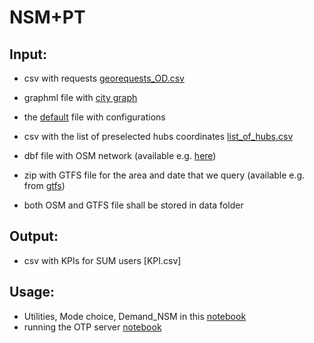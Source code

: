 # NSM+PT
## Input:
* csv with requests [georequests_OD.csv](https://github.com/OlhaShulikaUJ/SUM_project/tree/main/PT/georequests)
  
* graphml file with [city graph](https://github.com/OlhaShulikaUJ/SUM_project/blob/main/PT/data/Krakow.graphml)
* the [default](https://github.com/OlhaShulikaUJ/SUM_project/blob/main/NSM%2BPT/default_SUM.json) file with configurations
* csv with the list of preselected hubs coordinates [list_of_hubs.csv](https://github.com/OlhaShulikaUJ/SUM_project/blob/main/NSM%2BPT/list_of_hubs.csv)
  
* dbf file with OSM network (available e.g. [here](https://www.interline.io/osm/extracts/))
* zip with GTFS file for the area and date that we query (available e.g. from [gtfs](https://gtfs.ztp.krakow.pl/))
* both OSM and GTFS file shall be stored in data folder

## Output:
* csv with KPIs for SUM users [KPI.csv]

## Usage:
* Utilities, Mode choice, Demand_NSM in this [notebook](https://github.com/OlhaShulikaUJ/SUM_project/blob/main/NSM%2BPT/SUM_KRK_OD.ipynb)
* running the OTP server [notebook](https://github.com/OlhaShulikaUJ/SUM_project/blob/main/PT/run%20OTP%20server-KRK.ipynb)
